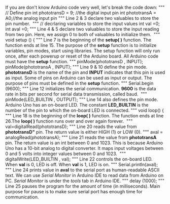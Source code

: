 If you are don't know Arduino code very well, let's break the code down:
"""
// Define pin 
int phototransD = 9; //the digital input pin
int phototransA = A0;//the analog input pin
"""
Line 2 & 3 declare two valuables to store the pin number. 
"""
// decrlaring variables to store the input values
int val =0;
int aval =0;
"""
Line 4 & 5 declare two valuables to store the input reading from two pin. Here, we assign 0 to both of valuables to initialize them. 
"""
void setup () {
"""
Line 7 is the beginning of the **setup( )** function. The function ends at line 15. The purpose of the **setup** function is to initialize variables, pin modes, start using libraries. The setup function will only run once, after each powerup or reset of the Arduino board. All Arduino code must have the **setup** function.
"""
pinMode(phototransD , INPUT);
pinMode(phototransA , INPUT);
"""
Line 9 & 10 define the pin mode. **phototransD** is the name of the pin and **INPUT** indicates that this pin is used as input. Some of pins on Arduino can be used as input or output. The purpose of pins must be defined in the **setup** function.
"""
Serial.begin (9600);
"""
Line 12 initializes the serial communication. **9600** is the data rate in bits per second for serial data transmission, called baud. 
"""
pinMode(LED_BUILTIN , OUTPUT);
"""
Line 14 also defines the pin mode. Arduino Uno has an on-board LED. The constant **LED_BUILTIN** is the number of the pin to which the on-board LED is connected.
"""
void loop() {
"""
Line 18 is the beginning of the **loop( )** function. The function ends at line 26.The **loop( )** function runs over and over again forever. 
"""
val=digitalRead(phototransD);
"""
Line 20 reads the value from **phototransD"** pin. The return value is either HIGH (1) or LOW (0).
"""
aval = analogRead(phototransA);
"""
Line 21 reads the value from **phototransA** pin. The return value is an int between 0 and 1023. This is because Arduino Uno has a 10-bit analog to digital converter. It maps input voltages between 0 and 5 volts into integer values between 0 and 1023. 
"""
digitalWrite(LED_BUILTIN , val);
"""
Line 22 controls the on-board LED. When **val** is 0, LED is off. When **val** is 1, LED is on.
"""
Serial.println(aval);
"""
Line 24 prints value in **aval** to the serial port as human-readable ASCII text. We can use *Serial Monitor* in Arduino IDE to read data from Arduino on PC. *Serial Monitor* is under the *tools* tab in Arduino IDE.
"""
delay (1000);
"""
Line 25 pauses the program for the amount of time (in milliseconds). Main purpose for pause is to make sure serial port has enough time for communication. 